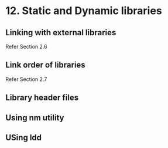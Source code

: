 
# 12. Static and Dynamic libraries

## Linking with external libraries

Refer Section 2.6

## Link order of libraries

Refer Section 2.7

## Library header files
## Using nm utility
## USing ldd
